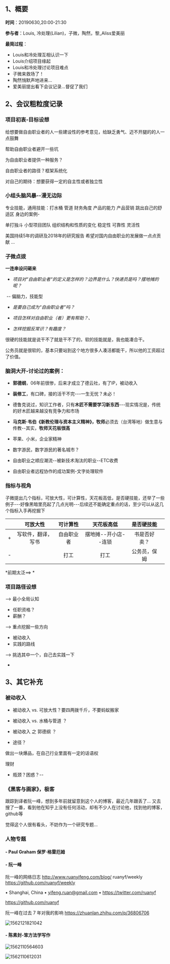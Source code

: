 

## 1、概要

**时间**：20190630,20:00-21:30

**参与者**：Louis, 冷处理(Lilian)，子微，陶然，黎_Aliss爱美丽

**最简过程**：

- Louis和冷处理互相认识一下
- Louis介绍项目缘起
- Louis和冷处理讨论项目难点
- 子微来救场了！
- 陶然悄默声地进来...
- 爱美丽提出看下会议记录...督促了我们

## 2、会议粗粒度记录

### 项目初衷-目标设想



给想要做自由职业者的人一些建设性的参考意见，给缺乏勇气、迈不开腿的的人一点鼓舞

帮助自由职业者避开一些坑

为自由职业者提供一种服务？

自由职业者的路径？框架系统化

对自己的期待：想要获得一定的自主性或者独立性 



### 小组头脑风暴--漫无边际

专业技能，通用技能：打水桶 管道   财务角度 产品的能力 产品营销 跳出自己的舒适区 身边的案例-

 单打独斗 小型项目团队  组织结构和性质的变化  稳定性 可靠性 灵活性 

美国持续5年的调研及2018年的研究报告 希望对国内自由职业的发展做一点点贡献  ...



### 子微点拨

**一连串设问砸来**

- *项目对“自由职业者“的定义是怎样的？边界是什么？快递员是吗？摆地摊的呢？*

​      -- 偏脑力，技能型

- *是要自己成为“自由职业者”吗？*
- *项目怎样对自由职业（者）更有帮助？、*

- *怎样挖掘反常识？有趣度？*



很硬的技能就是说干不了就是干不了的，软的技能就是，我也能凑合干。

公务员就是很软的，基本只要站到这个地方很多人凑活都能干，所以他的工资超过了价值。

### 脑洞大开-讨论过的案例：

- **郭德纲**，06年前很惨，后来才成立了德云社，有了IP，被动收入

- **装修工**，有口碑，接的活干不完---一生无忧？未必！

- 德鲁克说过，知识工作者，只有**木匠不需要学习新东西**---现实情况是，传统的好木匠越来越没有竞争力和市场

- **马克斯·韦伯《新教伦理与资本主义精神》，牧师**必须去（台湾等地）做生意与传教--其实，**牧师天花板很高**

- 苹果、小米，企业家精神

- 数字游民，数字游民的著名城市？

- 自由职业之顺应潮流--被新技术淘汰的职业--ETC收费

- 自由职业者远程协作的成功案例-文字处理软件

  

### 指标与视角

子微提出几个指标，可放大性，可计算性，天花板高低，是否硬技能，还举了一些例子---好像黑暗里亮起了几点光明---后续还不能确定重点的话，至少可以从这几个指标入手再挖掘下

|      |      可放大性      |  可计算性  |      天花板高低      |  是否硬技能  |      |
| ---- | :----------------: | :--------: | :------------------: | :----------: | ---- |
| +    | 写软件，翻译，写书 | 自由职业者 | 摆地摊--开小店--连锁 | 书是否好卖？ |      |
| -    |                    |    打工    |         打工         | 公务员，保姆 |      |



*前期太泛==> *

### 项目路径设想

--> 最小全局认知

- 任职资格？
- 薪酬？

--> 重点挖掘一些方向

- 被动收入
- 实践的路线

--> 挑选其中一个，自己去实践一下

- 

## 3、其它补充



### 被动收入

- 被动收入 vs. 可放大性？要四两拨千斤，不要蚂蚁搬家

- 被动收入 vs. 水桶与管道 ？
- 被动收入 之 郭德纲 ？

- 途径？

做出一块爆品，在自己行业里面有一定的话语权

理财

- 瓶颈？困惑？--  

### 《黑客与画家》，极客

跟踪到译者阮一峰，想到多年前就留意到这个人的博客，最近几年跟丢了...  又去搜了一番，看到他在知乎上没有任何活动，却有不少人在讨论他，找到他的博客，github等

觉得这个人很有看头，不妨作为一个研究专题...





### 人物专题



#### - Paul Graham  保罗·格雷厄姆



#### - 阮一峰

阮一峰的网络日志  <http://www.ruanyifeng.com/blog/> 
ruanyf/weekly   <https://github.com/ruanyf/weekly> 

• Shanghai, China
• yifeng.ruan@gmail.com
• https://twitter.com/ruanyf

 <https://github.com/ruanyf> 

阮一峰在过去 7 年对我的影响 https://zhuanlan.zhihu.com/p/36806706

![1562121821042](E:\云空间\OneDrive\LCL_OUTPUT作品\Typora-github临时图片\1562121821042.png)

#### - 陈素封-笨方法学写作

![1562110564603](C:\Users\admin\AppData\Roaming\Typora\typora-user-images\1562110564603.png)

[]()![1562110612031](C:\Users\admin\AppData\Roaming\Typora\typora-user-images\1562110612031.png)

## 

